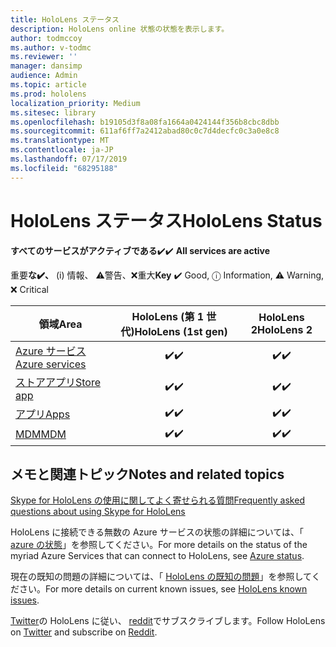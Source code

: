 ```yaml
---
title: HoloLens ステータス
description: HoloLens online 状態の状態を表示します。
author: todmccoy
ms.author: v-todmc
ms.reviewer: ''
manager: dansimp
audience: Admin
ms.topic: article
ms.prod: hololens
localization_priority: Medium
ms.sitesec: library
ms.openlocfilehash: b19105d3f8a08fa1664a0424144f356b8cbc8dbb
ms.sourcegitcommit: 611af6ff7a2412abad80c0c7d4decfc0c3a0e8c8
ms.translationtype: MT
ms.contentlocale: ja-JP
ms.lasthandoff: 07/17/2019
ms.locfileid: "68295188"
---
```

# <a name="hololens-status"></a><span data-ttu-id="e41c4-103">HoloLens ステータス</span><span class="sxs-lookup"><span data-stu-id="e41c4-103">HoloLens Status</span></span>

<span data-ttu-id="e41c4-104">**すべてのサービスがアクティブである**✔️</span><span class="sxs-lookup"><span data-stu-id="e41c4-104">✔️ **All services are active**</span></span>

<span data-ttu-id="e41c4-105">重要**な✔️、** (i) 情報、 ⚠警告、❌重大</span><span class="sxs-lookup"><span data-stu-id="e41c4-105">**Key** ✔️ Good, ⓘ Information, ⚠ Warning, ❌ Critical</span></span> 

<span data-ttu-id="e41c4-106">領域</span><span class="sxs-lookup"><span data-stu-id="e41c4-106">Area</span></span>|<span data-ttu-id="e41c4-107">HoloLens (第 1 世代)</span><span class="sxs-lookup"><span data-stu-id="e41c4-107">HoloLens (1st gen)</span></span>|<span data-ttu-id="e41c4-108">HoloLens 2</span><span class="sxs-lookup"><span data-stu-id="e41c4-108">HoloLens 2</span></span>
----|:----:|:----:
[<span data-ttu-id="e41c4-109">Azure サービス</span><span class="sxs-lookup"><span data-stu-id="e41c4-109">Azure services</span></span>](https://status.azure.com/en-us/status)|<span data-ttu-id="e41c4-110">✔️</span><span class="sxs-lookup"><span data-stu-id="e41c4-110">✔️</span></span>|<span data-ttu-id="e41c4-111">✔️</span><span class="sxs-lookup"><span data-stu-id="e41c4-111">✔️</span></span>
[<span data-ttu-id="e41c4-112">ストアアプリ</span><span class="sxs-lookup"><span data-stu-id="e41c4-112">Store app</span></span>](https://www.microsoft.com/en-us/store/collections/hlgettingstarted/hololens)|<span data-ttu-id="e41c4-113">✔️</span><span class="sxs-lookup"><span data-stu-id="e41c4-113">✔️</span></span>|<span data-ttu-id="e41c4-114">✔️</span><span class="sxs-lookup"><span data-stu-id="e41c4-114">✔️</span></span>
[<span data-ttu-id="e41c4-115">アプリ</span><span class="sxs-lookup"><span data-stu-id="e41c4-115">Apps</span></span>](https://www.microsoft.com/en-us/hololens/apps)|<span data-ttu-id="e41c4-116">✔️</span><span class="sxs-lookup"><span data-stu-id="e41c4-116">✔️</span></span>|<span data-ttu-id="e41c4-117">✔️</span><span class="sxs-lookup"><span data-stu-id="e41c4-117">✔️</span></span>
[<span data-ttu-id="e41c4-118">MDM</span><span class="sxs-lookup"><span data-stu-id="e41c4-118">MDM</span></span>](https://docs.microsoft.com/en-us/hololens/hololens-enroll-mdm)|<span data-ttu-id="e41c4-119">✔️</span><span class="sxs-lookup"><span data-stu-id="e41c4-119">✔️</span></span>|<span data-ttu-id="e41c4-120">✔️</span><span class="sxs-lookup"><span data-stu-id="e41c4-120">✔️</span></span>



## <a name="notes-and-related-topics"></a><span data-ttu-id="e41c4-121">メモと関連トピック</span><span class="sxs-lookup"><span data-stu-id="e41c4-121">Notes and related topics</span></span>

[<span data-ttu-id="e41c4-122">Skype for HoloLens の使用に関してよく寄せられる質問</span><span class="sxs-lookup"><span data-stu-id="e41c4-122">Frequently asked questions about using Skype for HoloLens</span></span>](https://support.skype.com/en/faq/FA34641/frequently-asked-questions-about-using-skype-for-hololens)

<span data-ttu-id="e41c4-123">HoloLens に接続できる無数の Azure サービスの状態の詳細については、「 [azure の状態](https://azure.microsoft.com/en-us/status/)」を参照してください。</span><span class="sxs-lookup"><span data-stu-id="e41c4-123">For more details on the status of the myriad Azure Services that can connect to HoloLens, see [Azure status](https://azure.microsoft.com/en-us/status/).</span></span>

<span data-ttu-id="e41c4-124">現在の既知の問題の詳細については、「 [HoloLens の既知の問題](https://docs.microsoft.com/en-us/windows/mixed-reality/hololens-known-issues)」を参照してください。</span><span class="sxs-lookup"><span data-stu-id="e41c4-124">For more details on current known issues, see [HoloLens known issues](https://docs.microsoft.com/en-us/windows/mixed-reality/hololens-known-issues).</span></span>

<span data-ttu-id="e41c4-125">[Twitter](https://twitter.com/HoloLens)の HoloLens に従い、 [reddit](https://www.reddit.com/r/HoloLens/)でサブスクライブします。</span><span class="sxs-lookup"><span data-stu-id="e41c4-125">Follow HoloLens on [Twitter](https://twitter.com/HoloLens) and subscribe on [Reddit](https://www.reddit.com/r/HoloLens/).</span></span>
